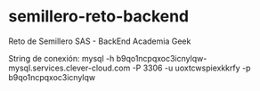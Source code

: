 # semillero-reto-backend
Reto de Semillero SAS - BackEnd Academia Geek 

String de conexión:
mysql -h b9qo1ncpqxoc3icnylqw-mysql.services.clever-cloud.com -P 3306 -u uoxtcwspiexkkrfy -p b9qo1ncpqxoc3icnylqw
